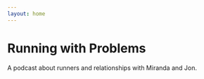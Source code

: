 ```yaml
---
layout: home
---
```


# Running with Problems

A podcast about runners and relationships with Miranda and Jon.
